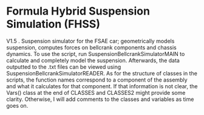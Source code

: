 # Formula Hybrid Suspension Simulation (FHSS)
V1.5 . Suspension simulator for the FSAE car; geometrically models suspension, computes forces on bellcrank components and chassis dynamics. 
To use the script, run SuspensionBellcrankSimulatorMAIN to calculate and completely model the suspension. Afterwards, the data outputted to the .txt files can be viewed using SuspensionBellcrankSimulatorREADER. 
As for the structure of classes in the scripts, the function names correspond to a component of the assembly and what it calculates for that component. If that information is not clear, the Vars() class at the end of CLASSES and CLASSES2 might provide some clarity. Otherwise, I will add comments to the classes and variables as time goes on. 
